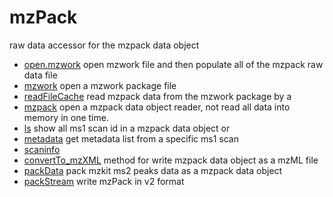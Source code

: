 # mzPack

raw data accessor for the mzpack data object

+ [open.mzwork](mzPack/open.mzwork.1) open mzwork file and then populate all of the mzpack raw data file
+ [mzwork](mzPack/mzwork.1) open a mzwork package file
+ [readFileCache](mzPack/readFileCache.1) read mzpack data from the mzwork package by a 
+ [mzpack](mzPack/mzpack.1) open a mzpack data object reader, not read all data into memory in one time.
+ [ls](mzPack/ls.1) show all ms1 scan id in a mzpack data object or 
+ [metadata](mzPack/metadata.1) get metadata list from a specific ms1 scan
+ [scaninfo](mzPack/scaninfo.1) 
+ [convertTo_mzXML](mzPack/convertTo_mzXML.1) method for write mzpack data object as a mzML file
+ [packData](mzPack/packData.1) pack mzkit ms2 peaks data as a mzpack data object
+ [packStream](mzPack/packStream.1) write mzPack in v2 format
